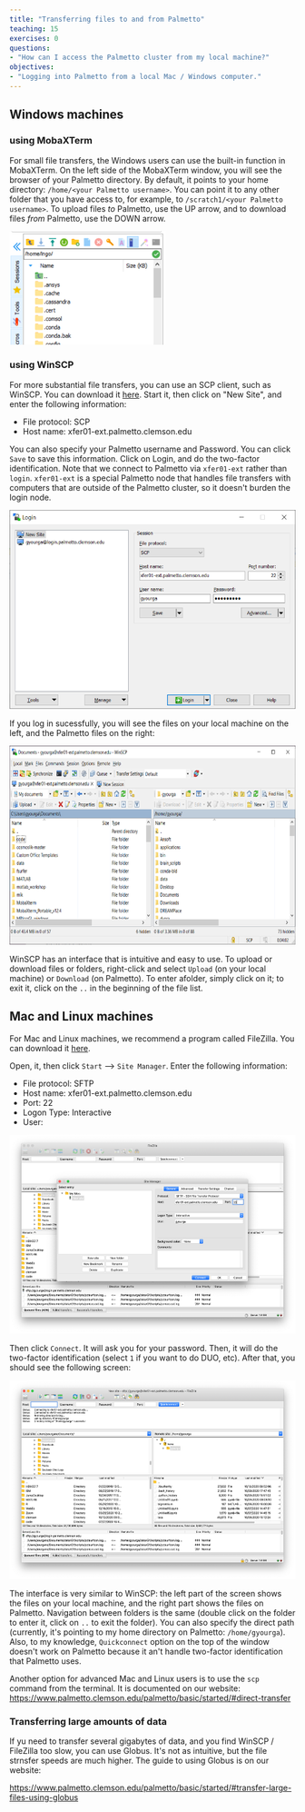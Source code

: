 ```yaml
---
title: "Transferring files to and from Palmetto"
teaching: 15
exercises: 0
questions:
- "How can I access the Palmetto cluster from my local machine?"
objectives:
- "Logging into Palmetto from a local Mac / Windows computer."
---
```


## Windows machines

### using MobaXTerm

For small file transfers, the Windows users can use the built-in function in MobaXTerm. On the left side of the MobaXTerm window, you will see the browser of your Palmetto directory. By default, it points to your home directory: `/home/<your Palmetto username>`. You can point it to any other folder that you have access to, for example, to `/scratch1/<your Palmetto username>`. To upload files *to* Palmetto, use the UP arrow, and to download files *from* Palmetto, use the DOWN arrow.

<img src="../fig/mobaxterm_transfer.png" style="height:200px">

### using WinSCP

For more substantial file transfers, you can use an SCP client, such as WinSCP. You can download it [here](https://winscp.net/eng/download.php). Start it, then click on "New Site", and enter the following information:

- File protocol: SCP
- Host name: xfer01-ext.palmetto.clemson.edu

You can also specify your Palmetto username and Password. You can click `Save` to save this information. Click on Login, and do the two-factor identification. Note that we connect to Palmetto via `xfer01-ext` rather than `login`. `xfer01-ext` is a special Palmetto node that handles file transfers with computers that are outside of the Palmetto cluster, so it doesn't burden the login node.

<img src="../fig/winscp_login.png" style="height:350px">

If you log in sucessfully, you will see the files on your local machine on the left, and the Palmetto files on the right:

<img src="../fig/winscp_view.png" style="height:350px">

WinSCP has an interface that is intuitive and easy to use. To upload or download files or folders, right-click and select `Upload` (on your local machine) or `Download` (on Palmetto). To enter afolder, simply click on it; to exit it, click on the `..` in the beginning of the file list.  

## Mac and Linux machines

For Mac and Linux machines, we recommend a program called FileZilla. You can download it [here](https://filezilla-project.org/download.php?platform=osx).

Open, it, then click `Start` --> `Site Manager`. Enter the following information:

- File protocol: SFTP
- Host name: xfer01-ext.palmetto.clemson.edu
- Port: 22
- Logon Type: Interactive
- User: <your Palmetto username>

<img src="../fig/filezilla_screen.png" style="height:350px">

Then click `Connect`. It will ask you for your password. Then, it will do the two-factor identification (select `1` if you want to do DUO, etc). After that, you should see the following screen:
  
<img src="../fig/filezilla_view.png" style="height:350px">
  
The interface is very similar to WinSCP: the left part of the screen shows the files on your local machine, and the right part shows the files on Palmetto. Navigation between folders is the same (double click on the folder to enter it, click on `..` to exit the folder). You can also specify the direct path (currently, it's pointing to my home directory on Palmetto: `/home/gyourga`). Also, to my knowledge, `Quickconnect` option on the top of the window doesn't work on Palmetto because it an't handle two-factor identification that Palmetto uses. 

Another option for advanced Mac and Linux users is to use the `scp` command from the terminal. It is documented on our website:
https://www.palmetto.clemson.edu/palmetto/basic/started/#direct-transfer

### Transferring large amounts of data

If yu need to transfer several gigabytes of data, and you find WinSCP / FileZilla too slow, you can use Globus. It's not as intuitive, but the file strnsfer speeds are much higher. The guide to using Globus is on our website:

https://www.palmetto.clemson.edu/palmetto/basic/started/#transfer-large-files-using-globus

